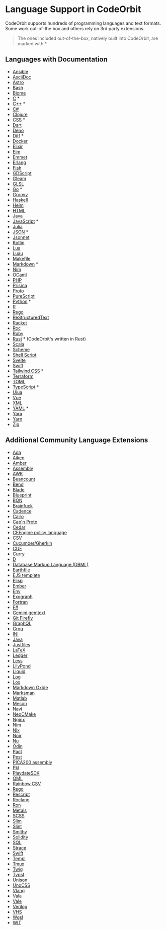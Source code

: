 ﻿# Language Support in CodeOrbit

CodeOrbit supports hundreds of programming languages and text formats.
Some work out-of-the box and others rely on 3rd party extensions.

> The ones included out-of-the-box, natively built into CodeOrbit, are marked with \*.

## Languages with Documentation

- [Ansible](./languages/ansible.md)
- [AsciiDoc](./languages/asciidoc.md)
- [Astro](./languages/astro.md)
- [Bash](./languages/bash.md)
- [Biome](./languages/biome.md)
- [C](./languages/c.md) \*
- [C++](./languages/cpp.md) \*
- [C#](./languages/csharp.md)
- [Clojure](./languages/clojure.md)
- [CSS](./languages/css.md) \*
- [Dart](./languages/dart.md)
- [Deno](./languages/deno.md)
- [Diff](./languages/diff.md) \*
- [Docker](./languages/docker.md)
- [Elixir](./languages/elixir.md)
- [Elm](./languages/elm.md)
- [Emmet](./languages/emmet.md)
- [Erlang](./languages/erlang.md)
- [Fish](./languages/fish.md)
- [GDScript](./languages/gdscript.md)
- [Gleam](./languages/gleam.md)
- [GLSL](./languages/glsl.md)
- [Go](./languages/go.md) \*
- [Groovy](./languages/groovy.md)
- [Haskell](./languages/haskell.md)
- [Helm](./languages/helm.md)
- [HTML](./languages/html.md)
- [Java](./languages/java.md)
- [JavaScript](./languages/javascript.md) \*
- [Julia](./languages/julia.md)
- [JSON](./languages/json.md) \*
- [Jsonnet](./languages/jsonnet.md)
- [Kotlin](./languages/kotlin.md)
- [Lua](./languages/lua.md)
- [Luau](./languages/luau.md)
- [Makefile](./languages/makefile.md)
- [Markdown](./languages/markdown.md) \*
- [Nim](./languages/nim.md)
- [OCaml](./languages/ocaml.md)
- [PHP](./languages/php.md)
- [Prisma](./languages/prisma.md)
- [Proto](./languages/proto.md)
- [PureScript](./languages/purescript.md)
- [Python](./languages/python.md) \*
- [R](./languages/r.md)
- [Rego](./languages/rego.md)
- [ReStructuredText](./languages/rst.md)
- [Racket](./languages/racket.md)
- [Roc](./languages/roc.md)
- [Ruby](./languages/ruby.md)
- [Rust](./languages/rust.md) \* (CodeOrbit's written in Rust)
- [Scala](./languages/scala.md)
- [Scheme](./languages/scheme.md)
- [Shell Script](./languages/sh.md)
- [Svelte](./languages/svelte.md)
- [Swift](./languages/swift.md)
- [Tailwind CSS](./languages/tailwindcss.md) \*
- [Terraform](./languages/terraform.md)
- [TOML](./languages/toml.md)
- [TypeScript](./languages/typescript.md) \*
- [Uiua](./languages/uiua.md)
- [Vue](./languages/vue.md)
- [XML](./languages/xml.md)
- [YAML](./languages/yaml.md) \*
- [Yara](./languages/yarn.md)
- [Yarn](./languages/yarn.md)
- [Zig](./languages/zig.md)

## Additional Community Language Extensions

- [Ada](https://github.com/wisn/CodeOrbit-ada-language)
- [Aiken](https://github.com/aiken-lang/CodeOrbit-aiken)
- [Amber](https://github.com/amber-lang/CodeOrbit-amber-extension)
- [Assembly](https://github.com/DevBlocky/CodeOrbit-asm)
- [AWK](https://github.com/dangh/CodeOrbit-awk)
- [Beancount](https://github.com/CodeOrbit-extensions/beancount)
- [Bend](https://github.com/mrpedrobraga/CodeOrbit-bend)
- [Blade](https://github.com/bajrangCoder/CodeOrbit-laravel-blade)
- [Blueprint](https://github.com/tfuxu/CodeOrbit-blueprint)
- [BQN](https://github.com/DavidZwitser/CodeOrbit-bqn)
- [Brainfuck](https://github.com/JosephTLyons/CodeOrbit-brainfuck)
- [Cadence](https://github.com/janezpodhostnik/cadence.CodeOrbit)
- [Cairo](https://github.com/trbutler4/CodeOrbit-cairo)
- [Cap'n Proto](https://github.com/cmackenzie1/CodeOrbit-capnp)
- [Cedar](https://github.com/chrnorm/CodeOrbit-cedar)
- [CFEngine policy language](https://github.com/olehermanse/CodeOrbit-cfengine)
- [CSV](https://github.com/huacnlee/CodeOrbit-csv)
- [Cucumber/Gherkin](https://github.com/thlcodes/CodeOrbit-extension-cucumber)
- [CUE](https://github.com/jkasky/CodeOrbit-cue)
- [Curry](https://github.com/fwcd/CodeOrbit-curry)
- [D](https://github.com/staysail/CodeOrbit-d)
- [Database Markup Language (DBML)](https://github.com/shuklaayush/CodeOrbit-dbml)
- [Earthfile](https://github.com/glehmann/earthfile.CodeOrbit)
- [EJS template](https://github.com/dangh/CodeOrbit-ejs)
- [Elisp](https://github.com/JosephTLyons/CodeOrbit-elisp)
- [Ember](https://github.com/jylamont/CodeOrbit-ember)
- [Env](https://github.com/zarifpour/CodeOrbit-env)
- [Exograph](https://github.com/exograph/CodeOrbit-extension)
- [Fortran](https://github.com/Xavier-Maruff/CodeOrbit-fortran)
- [F#](https://github.com/nathanjcollins/CodeOrbit-fsharp)
- [Gemini gemtext](https://github.com/clseibold/gemini-CodeOrbit)
- [Git Firefly](https://github.com/d1y/git_firefly)
- [GraphQL](https://github.com/11bit/CodeOrbit-extension-graphql)
- [Groq](https://github.com/juice49/CodeOrbit-groq)
- [INI](https://github.com/bajrangCoder/CodeOrbit-ini)
- [Java](https://github.com/CodeOrbit-extensions/java)
- [Justfiles](https://github.com/jackTabsCode/CodeOrbit-just)
- [LaTeX](https://github.com/rzukic/CodeOrbit-latex)
- [Ledger](https://github.com/mrkstwrt/CodeOrbit-ledger)
- [Less](https://github.com/jimliang/CodeOrbit-less)
- [LilyPond](https://github.com/nwhetsell/lilypond-CodeOrbit-extension)
- [Liquid](https://github.com/TheBeyondGroup/CodeOrbit-shopify-liquid)
- [Log](https://github.com/evrensen467/CodeOrbit-log)
- [Lox](https://github.com/arian81/CodeOrbit-lox)
- [Markdown Oxide](https://github.com/Feel-ix-343/markdown-oxide-CodeOrbit)
- [Marksman](https://github.com/vitallium/CodeOrbit-marksman)
- [Matlab](https://github.com/rzukic/CodeOrbit-matlab)
- [Meson](https://github.com/hqnna/CodeOrbit-meson)
- [Navi](https://github.com/navi-language/CodeOrbit-navi)
- [NeoCMake](https://github.com/k0tran/codeorbit_neocmake)
- [Nginx](https://github.com/d1y/nginx-CodeOrbit)
- [Nim](https://github.com/foxoman/CodeOrbit-nim)
- [Nix](https://github.com/CodeOrbit-extensions/nix)
- [Noir](https://github.com/shuklaayush/CodeOrbit-noir)
- [Nu](https://github.com/CodeOrbit-extensions/nu)
- [Odin](https://github.com/rxptr/CodeOrbit-odin)
- [Pact](https://github.com/kadena-community/pact-CodeOrbit)
- [Pest](https://github.com/pest-parser/CodeOrbit-pest)
- [PICA200 assembly](https://github.com/Squareheron942/CodeOrbit-pica200)
- [Pkl](https://github.com/Moshyfawn/pkl-CodeOrbit)
- [PlaydateSDK](https://github.com/notpeter/playdate-CodeOrbit-extension)
- [QML](https://github.com/lkroll/CodeOrbit-qml)
- [Rainbow CSV](https://github.com/weartist/CodeOrbit-rainbow-csv)
- [Rego](https://github.com/StyraInc/CodeOrbit-rego)
- [Rescript](https://github.com/humaans/rescript-CodeOrbit)
- [Roclang](https://github.com/h2000/CodeOrbit-roc)
- [Ron](https://github.com/onbjerg/CodeOrbit-ron)
- [Metals](https://github.com/scalameta/metals-CodeOrbit)
- [SCSS](https://github.com/bajrangCoder/CodeOrbit-scss)
- [Slim](https://github.com/calmyournerves/CodeOrbit-slim)
- [Slint](https://gitlab.com/flukejones/CodeOrbit-slint)
- [Smithy](https://github.com/joshrutkowski/CodeOrbit-smithy)
- [Solidity](https://github.com/zarifpour/CodeOrbit-solidity)
- [SQL](https://github.com/evrensen467/CodeOrbit-sql)
- [Strace](https://github.com/sigmaSd/CodeOrbit-strace)
- [Swift](https://github.com/CodeOrbit-extensions/swift)
- [Templ](https://github.com/makifdb/CodeOrbit-templ)
- [Tmux](https://github.com/dangh/CodeOrbit-tmux)
- [Twig](https://github.com/YussufSassi/CodeOrbit-twig)
- [Typst](https://github.com/WeetHet/typst.CodeOrbit)
- [Unison](https://github.com/zetashift/unison-CodeOrbit)
- [UnoCSS](https://github.com/bajrangCoder/CodeOrbit-unocss)
- [Vlang](https://github.com/lv37/CodeOrbit-v)
- [Vala](https://github.com/FyraLabs/CodeOrbit-vala)
- [Vale](https://github.com/koozz/CodeOrbit-vale)
- [Verilog](https://github.com/someone13574/CodeOrbit-verilog-extension)
- [VHS](https://github.com/eth0net/CodeOrbit-vhs)
- [Wgsl](https://github.com/luan/CodeOrbit-wgsl)
- [WIT](https://github.com/valentinegb/CodeOrbit-wit)
